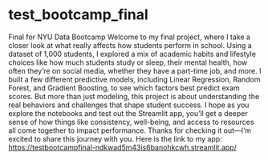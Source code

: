 # test_bootcamp_final
Final for NYU Data Bootcamp
Welcome to my final project, where I take a closer look at what really affects how students perform in school. Using a dataset of 1,000 students, I explored a mix of academic habits and lifestyle choices like how much students study or sleep, their mental health, how often they’re on social media, whether they have a part-time job, and more. I built a few different predictive models, including Linear Regression, Random Forest, and Gradient Boosting, to see which factors best predict exam scores. But more than just modeling, this project is about understanding the real behaviors and challenges that shape student success. I hope as you explore the notebooks and test out the Streamlit app, you’ll get a deeper sense of how things like consistency, well-being, and access to resources all come together to impact performance. Thanks for checking it out—I’m excited to share this journey with you.
Here is the link to my app: https://testbootcampfinal-ndkwad5m43is6banohkcwh.streamlit.app/
